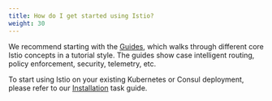 ```yaml
---
title: How do I get started using Istio?
weight: 30
---
```


We recommend starting with the [Guides](/docs/guides/), which walks
through different core Istio concepts in a tutorial style. The guides show
case intelligent routing, policy enforcement, security, telemetry, etc.

To start using Istio on your existing Kubernetes  or Consul deployment, please refer to our [Installation](/docs/setup/) task guide.
